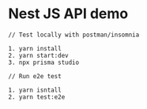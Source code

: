 # Nest JS API demo
```
// Test locally with postman/insomnia

1. yarn install
2. yarn start:dev
3. npx prisma studio
```

```
// Run e2e test

1. yarn isntall
2. yarn test:e2e
```